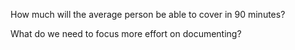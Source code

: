 How much will the average person be able to cover in 90 minutes?

What do we need to focus more effort on documenting?

